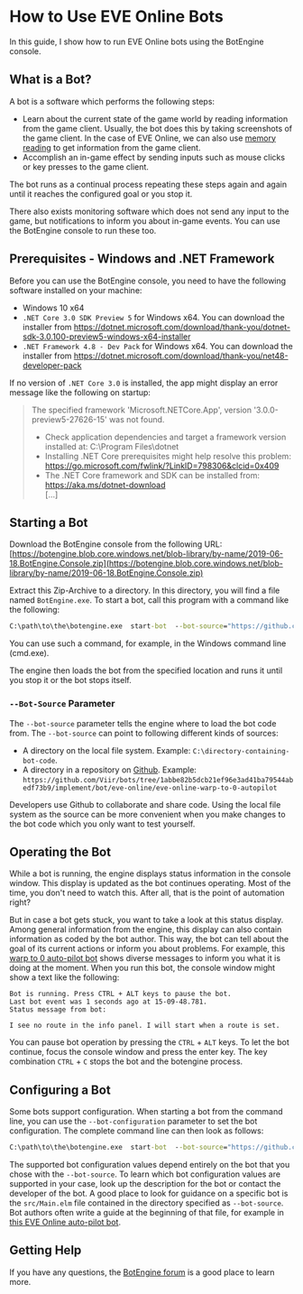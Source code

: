 # How to Use EVE Online Bots

In this guide, I show how to run EVE Online bots using the BotEngine console.

## What is a Bot?

A bot is a software which performs the following steps:

+ Learn about the current state of the game world by reading information from the game client. Usually, the bot does this by taking screenshots of the game client. In the case of EVE Online, we can also use [memory reading](https://github.com/Arcitectus/Sanderling) to get information from the game client.
+ Accomplish an in-game effect by sending inputs such as mouse clicks or key presses to the game client.

The bot runs as a continual process repeating these steps again and again until it reaches the configured goal or you stop it.

There also exists monitoring software which does not send any input to the game, but notifications to inform you about in-game events. You can use the BotEngine console to run these too.

## Prerequisites - Windows and .NET Framework

Before you can use the BotEngine console, you need to have the following software installed on your machine:
+ Windows 10 x64
+ `.NET Core 3.0 SDK Preview 5` for Windows x64. You can download the installer from https://dotnet.microsoft.com/download/thank-you/dotnet-sdk-3.0.100-preview5-windows-x64-installer
+ `.NET Framework 4.8 - Dev Pack` for Windows x64. You can download the installer from https://dotnet.microsoft.com/download/thank-you/net48-developer-pack

If no version of `.NET Core 3.0` is installed, the app might display an error message like the following on startup:

> The specified framework 'Microsoft.NETCore.App', version '3.0.0-preview5-27626-15' was not found.
>   - Check application dependencies and target a framework version installed at:
>       C:\Program Files\dotnet
>   - Installing .NET Core prerequisites might help resolve this problem:
>       https://go.microsoft.com/fwlink/?LinkID=798306&clcid=0x409
>   - The .NET Core framework and SDK can be installed from:
>       https://aka.ms/dotnet-download    
> [...]

## Starting a Bot

Download the BotEngine console from the following URL:
[https://botengine.blob.core.windows.net/blob-library/by-name/2019-06-18.BotEngine.Console.zip](https://botengine.blob.core.windows.net/blob-library/by-name/2019-06-18.BotEngine.Console.zip)

Extract this Zip-Archive to a directory. In this directory, you will find a file named `BotEngine.exe`. To start a bot, call this program with a command like the following:

```cmd
C:\path\to\the\botengine.exe  start-bot  --bot-source="https://github.com/Viir/bots/tree/1abbe82b5dcb21ef96e3ad41ba79544abedf73b9/implement/bot/eve-online/eve-online-warp-to-0-autopilot"
```

You can use such a command, for example, in the Windows command line (cmd.exe).

The engine then loads the bot from the specified location and runs it until you stop it or the bot stops itself.

### `--Bot-Source` Parameter

The `--bot-source` parameter tells the engine where to load the bot code from. The `--bot-source` can point to following different kinds of sources:

+ A directory on the local file system. Example: `C:\directory-containing-bot-code`.
+ A directory in a repository on [Github](https://github.com). Example: `https://github.com/Viir/bots/tree/1abbe82b5dcb21ef96e3ad41ba79544abedf73b9/implement/bot/eve-online/eve-online-warp-to-0-autopilot`

Developers use Github to collaborate and share code. Using the local file system as the source can be more convenient when you make changes to the bot code which you only want to test yourself.

## Operating the Bot

While a bot is running, the engine displays status information in the console window. This display is updated as the bot continues operating.
Most of the time, you don't need to watch this. After all, that is the point of automation right?

But in case a bot gets stuck, you want to take a look at this status display. Among general information from the engine, this display can also contain information as coded by the bot author. This way, the bot can tell about the goal of its current actions or inform you about problems. For example, this [warp to 0 auto-pilot bot](https://github.com/Viir/bots/tree/de00799cd5edf771f210c8265d249f1380bd6382/implement/bot/eve-online/eve-online-warp-to-0-autopilot) shows diverse messages to inform you what it is doing at the moment. When you run this bot, the console window might show a text like the following:

```
Bot is running. Press CTRL + ALT keys to pause the bot.
Last bot event was 1 seconds ago at 15-09-48.781.
Status message from bot:

I see no route in the info panel. I will start when a route is set.
```

You can pause bot operation by pressing the `CTRL` + `ALT` keys. To let the bot continue, focus the console window and press the enter key. The key combination `CTRL` + `C` stops the bot and the botengine process.

## Configuring a Bot

Some bots support configuration. When starting a bot from the command line, you can use the `--bot-configuration` parameter to set the bot configuration. The complete command line can then look as follows:
```cmd
C:\path\to\the\botengine.exe  start-bot  --bot-source="https://github.com/Viir/bots/tree/b50d8dfd5a66654e9529dd3d07ff97e2e682c3f9/implement/bot/general/demonstrate-bot-configuration" --bot-configuration="My bot configuration"
```

The supported bot configuration values depend entirely on the bot that you chose with the `--bot-source`. To learn which bot configuration values are supported in your case, look up the description for the bot or contact the developer of the bot. A good place to look for guidance on a specific bot is the `src/Main.elm` file contained in the directory specified as `--bot-source`. Bot authors often write a guide at the beginning of that file, for example in [this EVE Online auto-pilot bot](https://github.com/Viir/bots/blob/d05d741d68b8ac4b20e8c222f9b1828bc2fb534b/implement/bot/eve-online/eve-online-warp-to-0-autopilot/src/Main.elm).

## Getting Help

If you have any questions, the [BotEngine forum](https://forum.botengine.org) is a good place to learn more.
